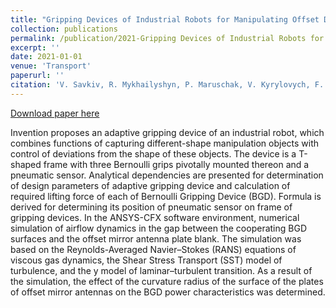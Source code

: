 ```yaml
---
title: "Gripping Devices of Industrial Robots for Manipulating Offset Dish Antenna Billets and Controlling their Shape"
collection: publications
permalink: /publication/2021-Gripping Devices of Industrial Robots for Manipulating Offset Dish Antenna Billets and Controlling their Shape
excerpt: ''
date: 2021-01-01
venue: 'Transport'
paperurl: ''
citation: 'V. Savkiv, R. Mykhailyshyn, P. Maruschak, V. Kyrylovych, F. Duchon, & Ľ. Chovanec, (2021). &quot;Gripping Devices of Industrial Robots for Manipulating Offset Dish Antenna Billets and Controlling their Shape.&quot; <i>Transport</i>. 36(1), 63-74. doi: 10.3846/transport.2021.14622.'
---
```

[Download paper here](https://journals.vilniustech.lt/index.php/Transport/article/view/14622)

Invention proposes an adaptive gripping device of an industrial robot, which combines functions of capturing different-shape manipulation objects with control of deviations from the shape of these objects. The device is a T-shaped frame with three Bernoulli grips pivotally mounted thereon and a pneumatic sensor. Analytical dependencies are presented for determination of design parameters of adaptive gripping device and calculation of required lifting force of each of Bernoulli Gripping Device (BGD). Formula is derived for determining its position of pneumatic sensor on frame of gripping devices. In the ANSYS-CFX software environment, numerical simulation of airflow dynamics in the gap between the cooperating BGD surfaces and the offset mirror antenna plate blank. The simulation was based on the Reynolds-Averaged Navier–Stokes (RANS) equations of viscous gas dynamics, the Shear Stress Transport (SST) model of turbulence, and the y model of laminar–turbulent transition. As a result of the simulation, the effect of the curvature radius of the surface of the plates of offset mirror antennas on the BGD power characteristics was determined.